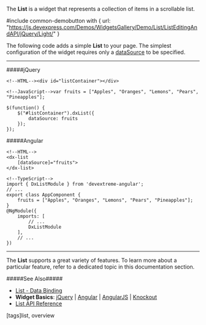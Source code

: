 The **List** is a widget that represents a collection of items in a scrollable list.

#include common-demobutton with {
    url: "https://js.devexpress.com/Demos/WidgetsGallery/Demo/List/ListEditingAndAPI/jQuery/Light/"
}

The following code adds a simple **List** to your page. The simplest configuration of the widget requires only a [dataSource](/api-reference/10%20UI%20Widgets/CollectionWidget/1%20Configuration/dataSource.md '/Documentation/ApiReference/UI_Widgets/dxList/Configuration/#dataSource') to be specified.

---
#####jQuery

    <!--HTML--><div id="listContainer"></div>

    <!--JavaScript-->var fruits = ["Apples", "Oranges", "Lemons", "Pears", "Pineapples"];

    $(function() {
        $("#listContainer").dxList({
            dataSource: fruits
        });
    });

#####Angular

    <!--HTML-->
    <dx-list
        [dataSource]="fruits">
    </dx-list>

    <!--TypeScript-->
    import { DxListModule } from 'devextreme-angular';
    // ...
    export class AppComponent {
        fruits = ["Apples", "Oranges", "Lemons", "Pears", "Pineapples"];
    }
    @NgModule({
        imports: [
            // ...
            DxListModule
        ],
        // ...
    })

---

The **List** supports a great variety of features. To learn more about a particular feature, refer to a dedicated topic in this documentation section.

#####See Also#####
- [List - Data Binding](/concepts/05%20Widgets/List/03%20Data%20Binding '/Documentation/Guide/Widgets/List/Data_Binding/')
- **Widget Basics**: [jQuery](/concepts/00%20Getting%20Started/10%20Widget%20Basics%20-%20jQuery '/Documentation/Guide/Getting_Started/Widget_Basics_-_jQuery/') | [Angular](/concepts/00%20Getting%20Started/15%20Widget%20Basics%20-%20Angular '/Documentation/Guide/Getting_Started/Widget_Basics_-_Angular/') | [AngularJS](/concepts/00%20Getting%20Started/20%20Widget%20Basics%20-%20AngularJS '/Documentation/Guide/Getting_Started/Widget_Basics_-_AngularJS/') | [Knockout](/concepts/00%20Getting%20Started/25%20Widget%20Basics%20-%20Knockout '/Documentation/Guide/Getting_Started/Widget_Basics_-_Knockout/')
- [List API Reference](/api-reference/10%20UI%20Widgets/dxList '/Documentation/ApiReference/UI_Widgets/dxList/')

[tags]list, overview